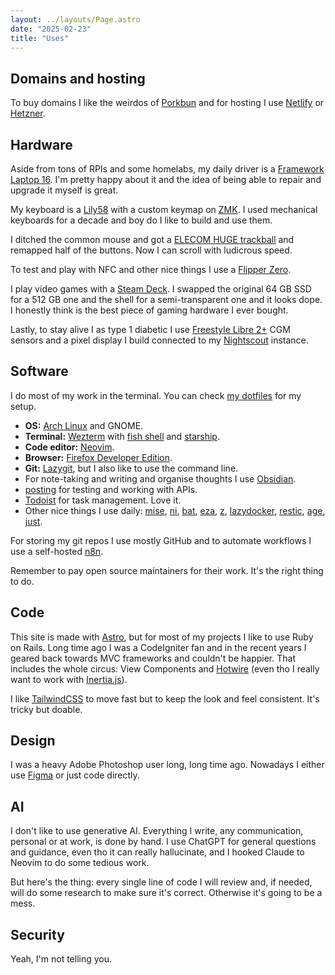 ```yaml
---
layout: ../layouts/Page.astro
date: "2025-02-23"
title: "Uses"
---
```


## Domains and hosting

To buy domains I like the weirdos of [Porkbun](https://porkbun.com/) and for hosting I use [Netlify](https://www.netlify.com/) or [Hetzner](https://www.hetzner.com/).


## Hardware

Aside from tons of RPIs and some homelabs, my daily driver is a [Framework Laptop 16](https://frame.work/laptop-16). I'm pretty happy about it and the idea of being able to repair and upgrade it myself is great.

My keyboard is a [Lily58](https://github.com/kata0510/Lily58) with a custom keymap on [ZMK](https://zmk.dev/). I used mechanical keyboards for a decade and boy do I like to build and use them.

I ditched the common mouse and got a [ELECOM HUGE trackball](https://www.elecom.co.jp/global/product/M-HT1DRBK/) and remapped half of the buttons. Now I can scroll with ludicrous speed.

To test and play with NFC and other nice things I use a [Flipper Zero](https://flipperzero.one/).

I play video games with a [Steam Deck](https://www.steamdeck.com/). I swapped the original 64 GB SSD for a 512 GB one and the shell for a semi-transparent one and it looks dope. I honestly think is the best piece of gaming hardware I ever bought.

Lastly, to stay alive I as type 1 diabetic I use [Freestyle Libre 2+](https://www.freestyle.abbott/us-en/products/freestyle-libre-2.html) CGM sensors and a pixel display I build connected to my [Nightscout](http://www.nightscout.info/) instance.


## Software

I do most of my work in the terminal. You can check [my dotfiles](https://github.com/jeroenwtf/dotfiles) for my setup.

- **OS:** [Arch Linux](https://archlinux.org/) and GNOME.
- **Terminal:** [Wezterm](https://wezfurlong.org/wezterm/) with [fish shell](https://fishshell.com/) and [starship](https://starship.rs/).
- **Code editor:** [Neovim](https://neovim.io/).
- **Browser:** [Firefox Developer Edition](https://www.mozilla.org/en-US/firefox/developer/).
- **Git:** [Lazygit](https://github.com/jesseduffield/lazygit), but I also like to use the command line.
- For note-taking and writing and organise thoughts I use [Obsidian](https://obsidian.md/).
- [posting](https://github.com/darrenburns/posting) for testing and working with APIs.
- [Todoist](https://todoist.com/) for task management. Love it.
- Other nice things I use daily: [mise](https://mise.jdx.dev/), [ni](https://github.com/antfu/ni), [bat](https://github.com/sharkdp/bat), [eza](https://github.com/eza-community/eza), [z](https://github.com/jethrokuan/z), [lazydocker](https://github.com/jesseduffield/lazydocker), [restic](https://restic.net/), [age](https://github.com/FiloSottile/age), [just](https://github.com/casey/just).

For storing my git repos I use mostly GitHub and to automate workflows I use a self-hosted [n8n](https://n8n.io/).

Remember to pay open source maintainers for their work. It's the right thing to do.


## Code

This site is made with [Astro](https://astro.build/), but for most of my projects I like to use Ruby on Rails. Long time ago I was a CodeIgniter fan and in the recent years I geared back towards MVC frameworks and couldn't be happier. That includes the whole circus: View Components and [Hotwire](https://hotwired.dev/) (even tho I really want to work with [Inertia.js](https://inertiajs.com/)).

I like [TailwindCSS](https://tailwindcss.com/) to move fast but to keep the look and feel consistent. It's tricky but doable.


## Design

I was a heavy Adobe Photoshop user long, long time ago. Nowadays I either use [Figma](https://www.figma.com/) or just code directly.


## AI

I don't like to use generative AI. Everything I write, any communication, personal or at work, is done by hand. I use ChatGPT for general questions and guidance, even tho it can really hallucinate, and I hooked Claude to Neovim to do some tedious work.

But here's the thing: every single line of code I will review and, if needed, will do some research to make sure it's correct. Otherwise it's going to be a mess.


## Security

Yeah, I'm not telling you.

